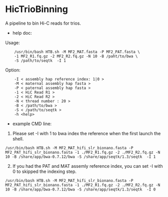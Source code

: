 # HicTrioBinning
A pipeline to bin Hi-C reads for trios.

* help doc:

Usage: 

		/usr/bin/bash HTB.sh -M MF2_MAT.fasta -P MF2_PAT.fasta \
		-1 MF2_R1.fq.gz -2 MF2_R2.fq.gz -N 10 -B /paht/to/bwa \
		-S /path/to/seqtk  -I 1 
Option: 

		-I < assembly hap reference index: 1|0 > 
		-M < maternal assembly hap fasta > 
		-P < paternal assembly hap fasta > 
		-1 < HiC Read R1 > 
		-2 < HiC Read R2 > 
		-N < thread number : 20 > 
		-B < /path/to/bwa > 
		-S < /path/to/seqtk > 
		-h <help> 

 
* example CMD line: 

1. Please set -I with 1 to bwa index the reference when the first launch the shell. 
```
/usr/bin/bash HTB.sh -M MF2_MAT_hifi_slr_bionano.fasta -P MF2_PAT_hifi_slr_bionano.fasta -1 ./MF2_R1.fq.gz -2 ./MF2_R2.fq.gz -N 10 -B /share/app/bwa-0.7.12/bwa -S /share/app/seqtk/1.3/seqtk  -I 1 
```
2. If you had the PAT and MAT assemly reference index, you can set -I with 0 to skipped the indexing step. 
```
/usr/bin/bash HTB.sh -M MF2_MAT_hifi_slr_bionano.fasta -P MF2_PAT_hifi_slr_bionano.fasta -1 ./MF2_R1.fq.gz -2 ./MF2_R2.fq.gz -N 10 -B /share/app/bwa-0.7.12/bwa -S /share/app/seqtk/1.3/seqtk  -I 0 
```
